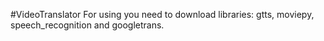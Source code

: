 #VideoTranslator
For using you need to download libraries: gtts, moviepy, speech_recognition and googletrans. 

